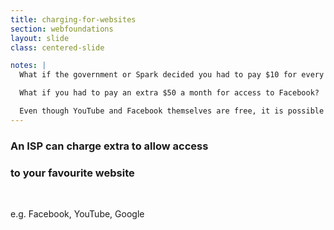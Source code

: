 ```yaml
---
title: charging-for-websites
section: webfoundations
layout: slide
class: centered-slide

notes: |
  What if the government or Spark decided you had to pay $10 for every YouTube video you watched?

  What if you had to pay an extra $50 a month for access to Facebook?

  Even though YouTube and Facebook themselves are free, it is possible for ISPs to know what data you are accessing from which websites, and charge you for that.
---
```


### An ISP can charge extra to allow access

### to your favourite website

<br>

e.g. Facebook, YouTube, Google
